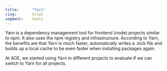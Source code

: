 ```yaml
---
title:      "Yarn"
ring:       trial
segment:    tools
---
```


Yarn is a dependency management tool for frontend (node) projects similar to npm. It also uses the npm registry and
infrastructure. According to Yarn, the benefits are that Yarn is much faster, automatically writes a .lock file and
builds up a local cache to be even faster when installing packages again.

At AOE, we started using Yarn in different projects to evaluate if we can switch to Yarn for all projects.
